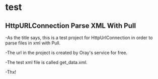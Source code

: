 # test

## HttpURLConnection Parse XML With Pull

-As the title says, this is a test project for HttpUrlConnection in order to parse files in xml with Pull.

-The url in the project is created by Oray's service for free.

-The test xml file is called get_data.xml.

-Thx!
